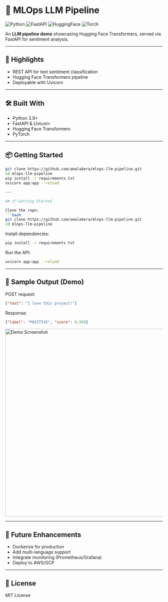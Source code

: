 # 🤖 MLOps LLM Pipeline

![Python](https://img.shields.io/badge/Python-3.9-blue?logo=python&logoColor=white)
![FastAPI](https://img.shields.io/badge/FastAPI-LLM_API-green?logo=fastapi)
![HuggingFace](https://img.shields.io/badge/🤗-Transformers-yellow)
![Torch](https://img.shields.io/badge/PyTorch-DeepLearning-red?logo=pytorch)

An **LLM pipeline demo** showcasing Hugging Face Transformers, served via FastAPI for sentiment analysis.

---

## 🔑 Highlights
- REST API for text sentiment classification  
- Hugging Face Transformers pipeline  
- Deployable with Uvicorn  

---

## 🛠 Built With
- Python 3.9+  
- FastAPI & Uvicorn  
- Hugging Face Transformers  
- PyTorch  

---

## 📦 Getting Started
```bash
git clone https://github.com/amalabera/mlops-llm-pipeline.git
cd mlops-llm-pipeline
pip install -r requirements.txt
uvicorn app:app --reload

---

## 📦 Getting Started

Clone the repo:
```bash
git clone https://github.com/amalabera/mlops-llm-pipeline.git
cd mlops-llm-pipeline
```

Install dependencies:
```bash
pip install -r requirements.txt
```

Run the API:
```bash
uvicorn app:app --reload
```

---

## 📸 Sample Output (Demo)

POST request:
```json
{"text": "I love this project!"}
```

Response:
```json
{"label": "POSITIVE", "score": 0.999}
```

<img src="assets/llm_pipeline_demo.png" width="600" alt="Demo Screenshot">

---

## 🚀 Future Enhancements
- Dockerize for production
- Add multi-language support
- Integrate monitoring (Prometheus/Grafana)
- Deploy to AWS/GCP

---

## 📜 License
MIT License

